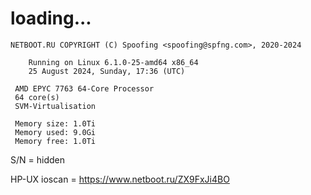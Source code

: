 # loading...
```
NETBOOT.RU COPYRIGHT (C) Spoofing <spoofing@spfng.com>, 2020-2024

	Running on Linux 6.1.0-25-amd64 x86_64
	25 August 2024, Sunday, 17:36 (UTC)

 AMD EPYC 7763 64-Core Processor
 64 core(s)
 SVM-Virtualisation

 Memory size: 1.0Ti
 Memory used: 9.0Gi
 Memory free: 1.0Ti
```
S/N = hidden

HP-UX ioscan = https://www.netboot.ru/ZX9FxJi4BO
